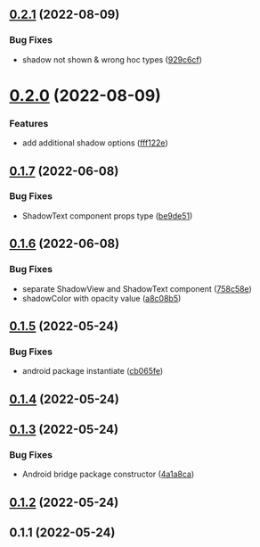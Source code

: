## [0.2.1](https://github.com/vesselsoft/react-native-android-shadow/compare/v0.2.0...v0.2.1) (2022-08-09)


### Bug Fixes

* shadow not shown & wrong hoc types ([929c6cf](https://github.com/vesselsoft/react-native-android-shadow/commit/929c6cfc9ab66425bddc753ba9dd6122b837e29e))

# [0.2.0](https://github.com/vesselsoft/react-native-android-shadow/compare/v0.1.7...v0.2.0) (2022-08-09)


### Features

* add additional shadow options ([fff122e](https://github.com/vesselsoft/react-native-android-shadow/commit/fff122e614e46b60c6af635706a616c865b33367))

## [0.1.7](https://github.com/vesselsoft/react-native-android-shadow/compare/v0.1.6...v0.1.7) (2022-06-08)


### Bug Fixes

* ShadowText component props type ([be9de51](https://github.com/vesselsoft/react-native-android-shadow/commit/be9de51692fe05266d54020d68febe33beb830aa))

## [0.1.6](https://github.com/vesselsoft/react-native-android-shadow/compare/v0.1.5...v0.1.6) (2022-06-08)


### Bug Fixes

* separate ShadowView and ShadowText component ([758c58e](https://github.com/vesselsoft/react-native-android-shadow/commit/758c58e66b9f71b3e9f602a36c94adee7d34097e))
* shadowColor with opacity value ([a8c08b5](https://github.com/vesselsoft/react-native-android-shadow/commit/a8c08b52da54643bd1fefb6208f6277f5dc1992c))

## [0.1.5](https://github.com/vesselsoft/react-native-android-shadow/compare/v0.1.4...v0.1.5) (2022-05-24)


### Bug Fixes

* android package instantiate ([cb065fe](https://github.com/vesselsoft/react-native-android-shadow/commit/cb065fe887230db0f97cbb204a0ad8e319304db8))

## [0.1.4](https://github.com/vesselsoft/react-native-android-shadow/compare/v0.1.3...v0.1.4) (2022-05-24)

## [0.1.3](https://github.com/vesselsoft/react-native-android-shadow/compare/v0.1.2...v0.1.3) (2022-05-24)


### Bug Fixes

* Android bridge package constructor ([4a1a8ca](https://github.com/vesselsoft/react-native-android-shadow/commit/4a1a8caf20a4136f3bbc5f17f6107f75dcce7e08))

## [0.1.2](https://github.com/vesselsoft/react-native-android-shadow/compare/v0.1.1...v0.1.2) (2022-05-24)

## 0.1.1 (2022-05-24)

